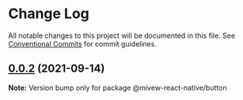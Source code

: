 # Change Log

All notable changes to this project will be documented in this file.
See [Conventional Commits](https://conventionalcommits.org) for commit guidelines.

## [0.0.2](https://github.com/Sumarina/mview-react-native/compare/v0.0.1...v0.0.2) (2021-09-14)

**Note:** Version bump only for package @mivew-react-native/button
